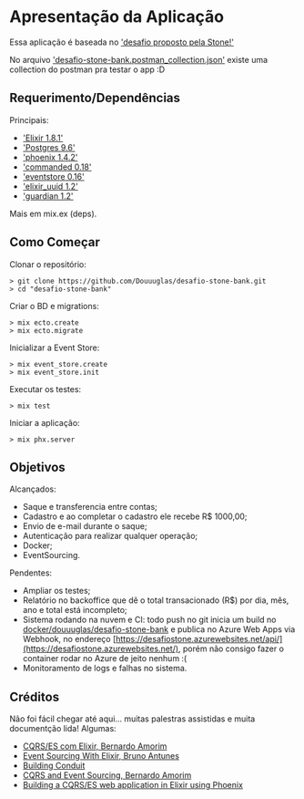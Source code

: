 # Apresentação da Aplicação
Essa aplicação é baseada no ['desafio proposto pela Stone!'](https://gist.github.com/bamorim/39f7ec5ba2c5beff6ff0227a4e6308ca)

No arquivo ['desafio-stone-bank.postman_collection.json'](https://github.com/Douuuglas/desafio-stone-bank/blob/master/desafio-stone-bank.postman_collection.json.postman_collection.json) existe uma collection do postman pra testar o app :D

## Requerimento/Dependências
Principais:
- ['Elixir 1.8.1'](https://elixir-lang.org/)
- ['Postgres 9.6'](https://www.postgresql.org/)
- ['phoenix 1.4.2'](https://phoenixframework.org/)
- ['commanded 0.18'](https://hexdocs.pm/commanded/Commanded.html)
- ['eventstore 0.16'](https://hexdocs.pm/eventstore/EventStore.html)
- ['elixir_uuid 1.2'](https://hexdocs.pm/elixir_uuid/readme.html)
- ['guardian 1.2'](https://hexdocs.pm/guardian/introduction-overview.html)

Mais em mix.ex (deps).

## Como Começar
Clonar o repositório:
```
> git clone https://github.com/Douuuglas/desafio-stone-bank.git
> cd "desafio-stone-bank"
```
Criar o BD e migrations:
```
> mix ecto.create
> mix ecto.migrate
```
Inicializar a Event Store:
```
> mix event_store.create
> mix event_store.init
```
Executar os testes:
```
> mix test
```
Iniciar a aplicação:
```
> mix phx.server
```
## Objetivos
Alcançados:
 - Saque e transferencia entre contas;
 - Cadastro e ao completar o cadastro ele recebe R$ 1000,00;
 - Envio de e-mail durante o saque;
 - Autenticação para realizar qualquer operação;
 - Docker;
 - EventSourcing.

Pendentes:
 - Ampliar os testes;
 - Relatório no backoffice que dê o total transacionado (R$) por dia, mês, ano e total está incompleto;
 - Sistema rodando na nuvem e CI: todo push no git inicia um build no [docker/douuuglas/desafio-stone-bank](https://cloud.docker.com/u/douuuglas/repository/docker/douuuglas/desafio-stone-bank) e publica no Azure Web Apps via Webhook, no endereço [https://desafiostone.azurewebsites.net/api/](https://desafiostone.azurewebsites.net/), porém não consigo fazer o container rodar no Azure de jeito nenhum :(
 - Monitoramento de logs e falhas no sistema.

## Créditos
Não foi fácil chegar até aqui... muitas palestras assistidas e muita documentção lida!
Algumas:
- [CQRS/ES com Elixir, Bernardo Amorim](https://pt-br.eventials.com/locaweb/cqrs-es-com-elixir-com-bernardo-amorim/)
- [Event Sourcing With Elixir, Bruno Antunes](https://blog.nootch.net/post/event-sourcing-with-elixir-part-1/)
- [Building Conduit](https://leanpub.com/buildingconduit/read)
- [CQRS and Event Sourcing, Bernardo Amorim](https://www.youtube.com/watch?v=S3f6sAXa3-c)
- [Building a CQRS/ES web application in Elixir using Phoenix](https://10consulting.com/2017/01/04/building-a-cqrs-web-application-in-elixir-using-phoenix/)
